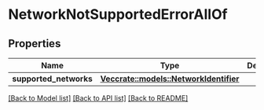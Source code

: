 # NetworkNotSupportedErrorAllOf

## Properties

Name | Type | Description | Notes
------------ | ------------- | ------------- | -------------
**supported_networks** | [**Vec<crate::models::NetworkIdentifier>**](NetworkIdentifier.md) |  | 

[[Back to Model list]](../README.md#documentation-for-models) [[Back to API list]](../README.md#documentation-for-api-endpoints) [[Back to README]](../README.md)


